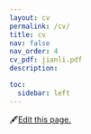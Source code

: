 ```yaml
---
layout: cv
permalink: /cv/
title: cv
nav: false
nav_order: 4
cv_pdf: jianli.pdf
description: 

toc:
  sidebar: left
---
```


🖋<a href="https://github.com/SocratesClub/SocratesClub.github.io/edit/master/assets/json/resume.json">Edit this page.</a>


